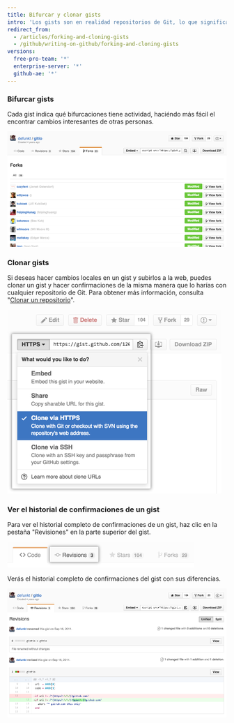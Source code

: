 ```yaml
---
title: Bifurcar y clonar gists
intro: 'Los gists son en realidad repositorios de Git, lo que significa que puedes bifurcar o clonar cualquier gist, aunque no seas el autor original. También puedes ver el historial completo de confirmaciones de un gist, incluidas las diferencias.'
redirect_from:
  - /articles/forking-and-cloning-gists
  - /github/writing-on-github/forking-and-cloning-gists
versions:
  free-pro-team: '*'
  enterprise-server: '*'
  github-ae: '*'
---
```


### Bifurcar gists

Cada gist indica qué bifurcaciones tiene actividad, haciéndo más fácil el encontrar cambios interesantes de otras personas.

![Bifurcaciones del gist](/assets/images/help/gist/gist_forks.png)

### Clonar gists

Si deseas hacer cambios locales en un gist y subirlos a la web, puedes clonar un gist y hacer confirmaciones de la misma manera que lo harías con cualquier repositorio de Git. Para obtener más información, consulta "[Clonar un repositorio](/articles/cloning-a-repository)".

![Botón Clonar gist](/assets/images/help/gist/gist_clone_btn.png)

### Ver el historial de confirmaciones de un gist

Para ver el historial completo de confirmaciones de un gist, haz clic en la pestaña "Revisiones" en la parte superior del gist.

![Pestaña Revisiones de gist](/assets/images/help/gist/gist_revisions_tab.png)

Verás el historial completo de confirmaciones del gist con sus diferencias.

![Página de revisiones de gist](/assets/images/help/gist/gist_history.png)
